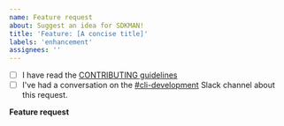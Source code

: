 ```yaml
---
name: Feature request
about: Suggest an idea for SDKMAN!
title: 'Feature: [A concise title]'
labels: 'enhancement'
assignees: ''
---
```


<!-- Thank you for suggesting a new feature. Please discuss your idea on our #cli-development Slack channel before requesting a new feature. -->

- [ ] I have read the [CONTRIBUTING guidelines](CONTRIBUTING.md)
- [ ] I've had a conversation on the [#cli-development](https://sdkman.slack.com/app_redirect?channel=cli-development) Slack channel about this request.

**Feature request**
<!-- A clear and precise description of what new or changed feature you want. Please include the reason, why you would need the feature. E.g. what problem does it solve? Or which workflow is currently frustrating and will be improved by this? -->

